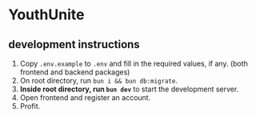 # YouthUnite

## development instructions
1. Copy `.env.example` to `.env` and fill in the required values, if any. (both frontend and backend packages)
2. On root directory, run `bun i && bun db:migrate`.
3. **Inside root directory, run `bun dev`** to start the development server.
4. Open frontend and register an account.
5. Profit.